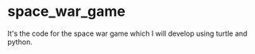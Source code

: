 # space_war_game
It's the code for the space war game which I will develop using turtle and python. 
